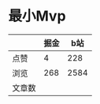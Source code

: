 # 最小Mvp

|        | 掘金 | b站  |
| ------ | ---- | ---- |
| 点赞   | 4    |  228   |
| 浏览   | 268    |  2584    |
| 文章数 |     |     |

